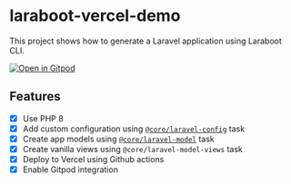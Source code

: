 # laraboot-vercel-demo

This project shows how to generate a Laravel application using Laraboot CLI. 

[![Open in Gitpod](https://gitpod.io/button/open-in-gitpod.svg)](https://www.gitpod.io/#https://github.com/oscarnevarezleal/laraboot-vercel-demo/tree/integration)

## Features

- [x] Use PHP 8
- [x] Add custom configuration using [`@core/laravel-config`](https://github.com/laraboot-io/laravel-config-buildpack) task
- [x] Create app models using [`@core/laravel-model`](https://github.com/laraboot-io/laravel-model-buildpack) task 
- [x] Create vanilla views using `@core/laravel-model-views` task 
- [x] Deploy to Vercel using Github actions
- [x] Enable Gitpod integration

